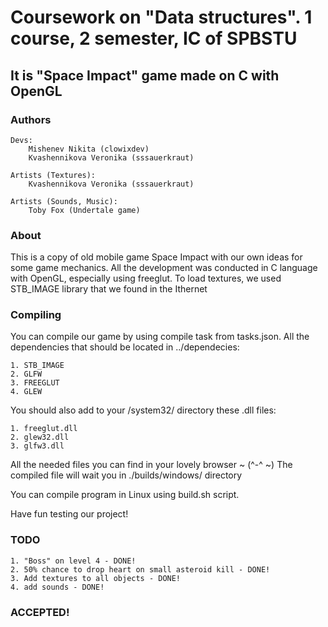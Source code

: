 # Coursework on "Data structures". 1 course, 2 semester, IC of SPBSTU

## It is "Space Impact" game made on C with OpenGL

### Authors

    Devs: 
        Mishenev Nikita (clowixdev)
        Kvashennikova Veronika (sssauerkraut)

    Artists (Textures): 
        Kvashennikova Veronika (sssauerkraut)

    Artists (Sounds, Music): 
        Toby Fox (Undertale game)

### About

This is a copy of old mobile game Space Impact with our own ideas for some
game mechanics. All the development was conducted in C language with OpenGL, 
especially using freeglut. To load textures, we used STB_IMAGE library that
we found in the Ithernet

### Compiling

You can compile our game by using compile task from tasks.json. 
All the dependencies that should be located in ../dependecies:

    1. STB_IMAGE
    2. GLFW
    3. FREEGLUT
    4. GLEW

You should also add to your /system32/ directory these .dll files:

    1. freeglut.dll
    2. glew32.dll
    3. glfw3.dll

All the needed files you can find in your lovely browser ~ (^-^ ~)
The compiled file will wait you in ./builds/windows/ directory

You can compile program in Linux using build.sh script.

Have fun testing our project!

### TODO

    1. "Boss" on level 4 - DONE!
    2. 50% chance to drop heart on small asteroid kill - DONE!
    3. Add textures to all objects - DONE!
    4. add sounds - DONE!
### ACCEPTED!
